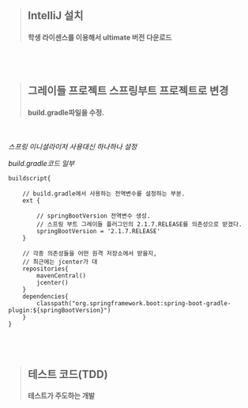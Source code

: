 >## IntelliJ 설치   
>#### 학생 라이센스를 이용해서 ultimate 버전 다운로드   

<br>
<br>

>## 그레이들 프로젝트 스프링부트 프로젝트로 변경   
>#### build.gradle파일을 수정.

<br>

*스프링 이니셜라이저 사용대신 하나하나 설정*   

*build.gradle코드 일부*   

```
buildscript{

    // build.gradle에서 사용하는 전역변수를 설정하는 부분.
    ext {
       
        // springBootVersion 전역변수 생성.
        // 스프링 부트 그레이들 플러그인의 2.1.7.RELEASE를 의존성으로 받겠다.
        springBootVersion = '2.1.7.RELEASE'
    }
    
    // 각종 의존성들을 어떤 원격 저장소에서 받을지,
    // 최근에는 jcenter가 대
    repositories{
        mavenCentral()
        jcenter()
    }
    dependencies{
        classpath("org.springframework.boot:spring-boot-gradle-plugin:${springBootVersion}")
    }
}
```

<br><br>

>## 테스트 코드(TDD)   
>#### 테스트가 주도하는 개발   
